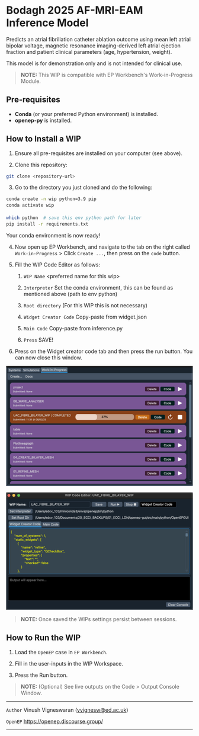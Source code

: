 # Bodagh 2025 AF-MRI-EAM Inference Model

Predicts an atrial fibrillation catheter ablation outcome using mean left atrial bipolar voltage, 
magnetic resonance imaging-derived left atrial ejection fraction and patient clinical parameters 
(age, hypertension, weight).

This model is for demonstration only and is not intended for clinical use.

> **NOTE:** This WIP is compatible with EP Workbench's Work-in-Progress Module.

## Pre-requisites

- **Conda** (or your preferred Python environment) is installed.
- **openep-py** is installed.


## How to Install a WIP

1. Ensure all pre-requisites are installed on your computer (see above).

2. Clone this repository:

```bash
git clone <repository-url>
```
   
3. Go to the directory you just cloned and do the following:

```bash
conda create -n wip python=3.9 pip
conda activate wip

which python  # save this env python path for later
pip install -r requirements.txt

```
Your conda environment is now ready!

4. Now open up EP Workbench, and navigate to the tab on the right called `Work-in-Progress` > Click `Create ...`, then press on the `code` button.

5. Fill the WIP Code Editor as follows:

   1. `WIP Name` \<preferred name for this wip\>

   2. `Interpreter` Set the conda environment, this can be found as mentioned above (path to env python)

   3. `Root directory` (For this WIP this is not necessary)

   4. `Widget Creator Code` Copy-paste from widget.json

   5. `Main Code` Copy-paste from inference.py

   6. `Press` SAVE!
   
6. Press on the Widget creator code tab and then press the run button. You can now close this window.

![Work-In-Progress](images/wip.png)

![Work-In-Progress](images/wip_code_editor.png)

> **NOTE:** Once saved the WIPs settings persist between sessions.


## How to Run the WIP



1. Load the `OpenEP` case in `EP Workbench`.

2. Fill in the user-inputs in the WIP Workspace.

3. Press the Run button.

> **NOTE:** (Optional) See live outputs on the Code > Output Console Window.
---

`Author` Vinush Vigneswaran (vvignesw@ed.ac.uk)

`OpenEP` https://openep.discourse.group/

---

